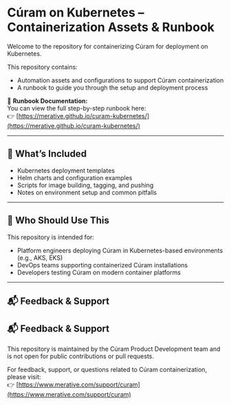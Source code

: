 # Cúram on Kubernetes – Containerization Assets & Runbook

Welcome to the repository for containerizing Cúram for deployment on Kubernetes.

This repository contains:
- Automation assets and configurations to support Cúram containerization
- A runbook to guide you through the setup and deployment process

📘 **Runbook Documentation:**  
You can view the full step-by-step runbook here:  
👉 [https://merative.github.io/curam-kubernetes/](https://merative.github.io/curam-kubernetes/)

---

## 🔧 What’s Included

- Kubernetes deployment templates
- Helm charts and configuration examples
- Scripts for image building, tagging, and pushing
- Notes on environment setup and common pitfalls

---

## 🧭 Who Should Use This

This repository is intended for:
- Platform engineers deploying Cúram in Kubernetes-based environments (e.g., AKS, EKS)
- DevOps teams supporting containerized Cúram installations
- Developers testing Cúram on modern container platforms

---

## 📬 Feedback & Support

## 📬 Feedback & Support

This repository is maintained by the Cúram Product Development team and is not open for public contributions or pull requests.

For feedback, support, or questions related to Cúram containerization, please visit:  
👉 [https://www.merative.com/support/curam](https://www.merative.com/support/curam)


